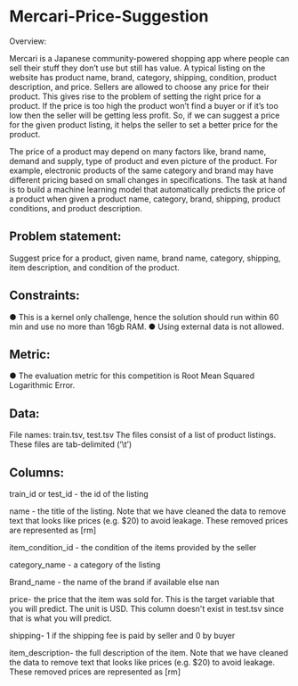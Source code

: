 # Mercari-Price-Suggestion

Overview: 
 
Mercari is a Japanese community-powered shopping app where people can sell their stuff they don’t use but still has value. A typical listing on the website has product name, brand, category, shipping, condition, product description, and price. Sellers are allowed to choose any price for their product. This gives rise to the problem of setting the right price for a product. If the price is too high the product won’t find a buyer or if it’s too low then the seller will be getting less profit. So, if we can suggest a price for the given product listing, it helps the seller to set a better price for the product.  

 
The price of a product may depend on many factors like, brand name, demand and supply, type of product and even picture of the product. For example, electronic products of the same category and brand may have different pricing based on small changes in specifications. The task at hand is to build a machine learning model that automatically predicts the price of a product when given a product name, category, brand, shipping, product conditions, and product description.  
 
## Problem statement: 
Suggest price for a product, given name, brand name, category, shipping, item description, and condition of the product. 

## Constraints: 
● This is a kernel only challenge, hence the solution should run within 60 min and use no more than 16gb RAM. 
● Using external data is not allowed. 

## Metric: 
● The evaluation metric for this competition is Root Mean Squared Logarithmic Error. 
 
## Data:
File names: train.tsv, test.tsv The files consist of a list of product listings. These files are tab-delimited (‘\t’) 

## Columns: 
train_id or test_id - the id of the listing 

name - the title of the listing. Note that we have cleaned the data to remove text that looks like prices (e.g. $20) to avoid leakage. These removed prices are represented as [rm] 

item_condition_id - the condition of the items provided by the seller 

category_name - a category of the listing 

Brand_name - the name of the brand if available else nan 

price- the price that the item was sold for. This is the target variable that you will predict. The unit is USD. This column doesn't exist in test.tsv since that is what you will predict. 

shipping- 1 if the shipping fee is paid by seller and 0 by buyer 

item_description- the full description of the item. Note that we have cleaned the data to remove text that looks like prices (e.g. $20) to avoid leakage. These removed prices are represented as [rm] 
 
 
